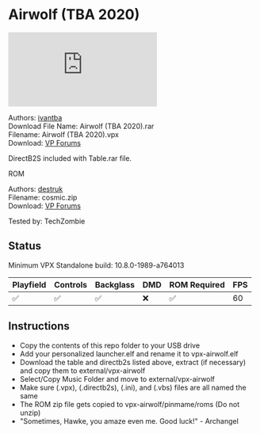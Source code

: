 # Airwolf (TBA 2020)

![Table Preview](https://www.vpforums.org/index.php?app=downloads&module=display&section=screenshot&record=74112&id=14775&full=1)

Authors: [ivantba](https://www.vpforums.org/index.php?showuser=123858)  
Download File Name: Airwolf (TBA 2020).rar  
Filename: Airwolf (TBA 2020).vpx  
Download: [VP Forums](https://www.vpforums.org/index.php?app=downloads&showfile=14775)

DirectB2S included with Table.rar file. 

ROM 

Authors: [destruk](https://www.vpforums.org/index.php?showuser=5)  
Filename: cosmic.zip  
Download: [VP Forums](https://www.vpforums.org/index.php?app=downloads&showfile=564)

Tested by: TechZombie

## Status 

Minimum VPX Standalone build: 10.8.0-1989-a764013

| Playfield | Controls | Backglass | DMD | ROM Required | FPS | 
|-----------|----------|-----------|-----|--------------|-----|
| :white_check_mark: | :white_check_mark: | :white_check_mark: | :x: | :white_check_mark: | 60 |

## Instructions

- Copy the contents of this repo folder to your USB drive
- Add your personalized launcher.elf and rename it to vpx-airwolf.elf
- Download the table and directb2s listed above, extract (if necessary) and copy them to external/vpx-airwolf
- Select/Copy Music Folder and move to external/vpx-airwolf
- Make sure (.vpx), (.directb2s), (.ini), and (.vbs) files are all named the same
- The ROM zip file gets copied to vpx-airwolf/pinmame/roms (Do not unzip)
- "Sometimes, Hawke, you amaze even me. Good luck!" - Archangel
